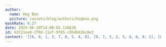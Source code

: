 ```yaml
---
author:
  name: Hog Boo
  picture: /assets/blog/authors/hogboo.png
maskRate: 0.27
date: 2024-06-20T14:00:02.116630
id: 63721ee8-2f0d-11ef-9f85-c95db626c0e3
content: '[[6, 0, 1, 3, 7, 0, 5, 4, 0], [8, 7, 3, 2, 5, 4, 6, 0, 1], [0, 9, 4, 8, 0, 1, 7, 2, 3], [2, 0, 8, 7, 0, 6, 1, 5, 4], [0, 5, 9, 4, 1, 8, 2, 3, 6], [0, 4, 0, 0, 2, 0, 8, 7, 9], [4, 1, 0, 9, 0, 0, 3, 6, 0], [3, 8, 2, 6, 4, 0, 9, 1, 7], [0, 6, 7, 0, 3, 2, 0, 8, 5]]'
---
```

